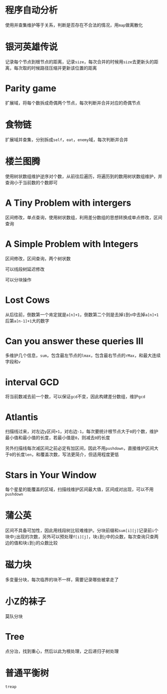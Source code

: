 # 程序自动分析
使用并查集维护等于关系，判断是否存在不合法的情况，用`map`做离散化
# 银河英雄传说
记录每个节点到根节点的距离，记录`size`，每次合并的时候用`size`去更新头的距离，每次取的时候路径压缩并更新该位置的距离
# Parity game
扩展域，将每个数拆成奇偶两个节点，每次判断并合并对应的奇偶节点
# 食物链
扩展域并查集，分别拆成`self`，`eat`，`enemy`域，每次判断并合并
# 楼兰图腾
使用树状数组维护逆序对个数，从前往后遍历，将遍历到的数用树状数组维护，并查询小于当前数的个数即可
# A Tiny Problem with intergers
区间修改，单点查询，使用树状数组，利用差分数组的思想转换成单点修改，区间查询
# A Simple Problem with Integers
区间修改，区间查询，两个树状数

可以线段树延迟修改

可以分块操作
# Lost Cows
从后往前，倒数第一个肯定就是`a[n]+1`，倒数第二个则是去掉`1`到`n`中去掉`a[n]+1`后第`a[n-1]+1`大的数字
# Can you answer these queries III
多维护几个信息，`sum`，包含最左节点的`lmax`，包含最右节点的`rMax`，和最大连续字段和`v`
# interval GCD
将当前数减去前一个数，可以保证`gcd`不变，因此构建差分数组，维护`gcd`
# Atlantis
扫描线过来，对左边`y`区间`+1`，对右边`-1`，每次要统计根节点大于`0`的个数，维护最小值和最小值的长度，若最小值是`0`，则减去`0`的长度

另外扫描线每次减区间之前必定有加区间，因此不用`pushdown`，直接维护区间大于`0`的长度`len`，和覆盖次数，写法更简介，但适用程度更低
# Stars in Your Window
每个星星的能覆盖的区域，扫描线维护区间最大值，区间成对出现，可以不用`pushdown`
# 蒲公英
区间不具备可加性，因此用线段树比较难维护。分块前缀和`sum[i][j]`记录前`i`个块中`j`出现的次数，另外可以预处理`f[i][j]`，块`i`到`j`中的众数，每次查询只查两边的值和块`i`到`j`的众数比较
# 磁力块
多变量分块，每次临界的块不一样，需要记录哪些被拿走了
# 小Z的袜子
莫队分块
# Tree
点分治，找到重心，然后以此为根处理，之后递归子树处理
# 普通平衡树
`treap`